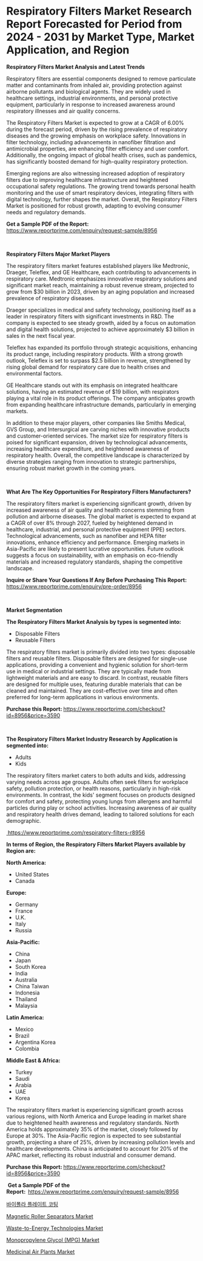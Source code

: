 <p><h1>Respiratory Filters Market Research Report Forecasted for Period from 2024 -  2031 by Market Type, Market Application, and Region</h1></p><p><strong>Respiratory Filters Market Analysis and Latest Trends</strong></p>
<p><p>Respiratory filters are essential components designed to remove particulate matter and contaminants from inhaled air, providing protection against airborne pollutants and biological agents. They are widely used in healthcare settings, industrial environments, and personal protective equipment, particularly in response to increased awareness around respiratory illnesses and air quality concerns.</p><p>The Respiratory Filters Market is expected to grow at a CAGR of 6.00% during the forecast period, driven by the rising prevalence of respiratory diseases and the growing emphasis on workplace safety. Innovations in filter technology, including advancements in nanofiber filtration and antimicrobial properties, are enhancing filter efficiency and user comfort. Additionally, the ongoing impact of global health crises, such as pandemics, has significantly boosted demand for high-quality respiratory protection.</p><p>Emerging regions are also witnessing increased adoption of respiratory filters due to improving healthcare infrastructure and heightened occupational safety regulations. The growing trend towards personal health monitoring and the use of smart respiratory devices, integrating filters with digital technology, further shapes the market. Overall, the Respiratory Filters Market is positioned for robust growth, adapting to evolving consumer needs and regulatory demands.</p></p>
<p><strong>Get a Sample PDF of the Report:&nbsp;</strong> <a href="https://www.reportprime.com/enquiry/request-sample/8956">https://www.reportprime.com/enquiry/request-sample/8956</a></p>
<p>&nbsp;</p>
<p><strong>Respiratory Filters Major Market Players</strong></p>
<p><p>The respiratory filters market features established players like Medtronic, Draeger, Teleflex, and GE Healthcare, each contributing to advancements in respiratory care. Medtronic emphasizes innovative respiratory solutions and significant market reach, maintaining a robust revenue stream, projected to grow from $30 billion in 2023, driven by an aging population and increased prevalence of respiratory diseases. </p><p>Draeger specializes in medical and safety technology, positioning itself as a leader in respiratory filters with significant investments in R&D. The company is expected to see steady growth, aided by a focus on automation and digital health solutions, projected to achieve approximately $3 billion in sales in the next fiscal year.</p><p>Teleflex has expanded its portfolio through strategic acquisitions, enhancing its product range, including respiratory products. With a strong growth outlook, Teleflex is set to surpass $2.5 billion in revenue, strengthened by rising global demand for respiratory care due to health crises and environmental factors.</p><p>GE Healthcare stands out with its emphasis on integrated healthcare solutions, having an estimated revenue of $19 billion, with respirators playing a vital role in its product offerings. The company anticipates growth from expanding healthcare infrastructure demands, particularly in emerging markets.</p><p>In addition to these major players, other companies like Smiths Medical, GVS Group, and Intersurgical are carving niches with innovative products and customer-oriented services. The market size for respiratory filters is poised for significant expansion, driven by technological advancements, increasing healthcare expenditure, and heightened awareness of respiratory health. Overall, the competitive landscape is characterized by diverse strategies ranging from innovation to strategic partnerships, ensuring robust market growth in the coming years.</p></p>
<p>&nbsp;</p>
<p><strong>What Are The Key Opportunities For Respiratory Filters Manufacturers?</strong></p>
<p><p>The respiratory filters market is experiencing significant growth, driven by increased awareness of air quality and health concerns stemming from pollution and airborne diseases. The global market is expected to expand at a CAGR of over 8% through 2027, fueled by heightened demand in healthcare, industrial, and personal protective equipment (PPE) sectors. Technological advancements, such as nanofiber and HEPA filter innovations, enhance efficiency and performance. Emerging markets in Asia-Pacific are likely to present lucrative opportunities. Future outlook suggests a focus on sustainability, with an emphasis on eco-friendly materials and increased regulatory standards, shaping the competitive landscape.</p></p>
<p><strong>Inquire or Share Your Questions If Any Before Purchasing This Report:</strong> <a href="https://www.reportprime.com/enquiry/pre-order/8956">https://www.reportprime.com/enquiry/pre-order/8956</a></p>
<p>&nbsp;</p>
<p><strong>Market Segmentation</strong></p>
<p><strong>The Respiratory Filters Market Analysis by types is segmented into:</strong></p>
<p><ul><li>Disposable Filters</li><li>Reusable Filters</li></ul></p>
<p><p>The respiratory filters market is primarily divided into two types: disposable filters and reusable filters. Disposable filters are designed for single-use applications, providing a convenient and hygienic solution for short-term use in medical or industrial settings. They are typically made from lightweight materials and are easy to discard. In contrast, reusable filters are designed for multiple uses, featuring durable materials that can be cleaned and maintained. They are cost-effective over time and often preferred for long-term applications in various environments.</p></p>
<p><strong>Purchase this Report:&nbsp;</strong><a href="https://www.reportprime.com/checkout?id=8956&price=3590">https://www.reportprime.com/checkout?id=8956&price=3590</a></p>
<p>&nbsp;</p>
<p><strong>The Respiratory Filters Market Industry Research by Application is segmented into:</strong></p>
<p><ul><li>Adults</li><li>Kids</li></ul></p>
<p><p>The respiratory filters market caters to both adults and kids, addressing varying needs across age groups. Adults often seek filters for workplace safety, pollution protection, or health reasons, particularly in high-risk environments. In contrast, the kids' segment focuses on products designed for comfort and safety, protecting young lungs from allergens and harmful particles during play or school activities. Increasing awareness of air quality and respiratory health drives demand, leading to tailored solutions for each demographic.</p></p>
<p><a href="https://www.reportprime.com/respiratory-filters-r8956">&nbsp;https://www.reportprime.com/respiratory-filters-r8956</a></p>
<p><strong>In terms of Region, the Respiratory Filters Market Players available by Region are:</strong></p>
<p>
    <p> <strong> North America: </strong>
        <ul>
            <li>United States</li>
            <li>Canada</li>
        </ul>
        </p> 
    <p> <strong> Europe: </strong>
        <ul>
            <li>Germany</li>
            <li>France</li>
            <li>U.K.</li>
            <li>Italy</li>
            <li>Russia</li>
        </ul>
        </p> 
    <p> <strong> Asia-Pacific: </strong>
        <ul>
            <li>China</li>
            <li>Japan</li>
            <li>South Korea</li>
            <li>India</li>
            <li>Australia</li>
            <li>China Taiwan</li>
            <li>Indonesia</li>
            <li>Thailand</li>
            <li>Malaysia</li>
        </ul>
        </p> 
    <p> <strong> Latin America: </strong>
        <ul>
            <li>Mexico</li>
            <li>Brazil</li>
            <li>Argentina Korea</li>
            <li>Colombia</li>
        </ul>
        </p> 
    <p> <strong> Middle East & Africa: </strong>
        <ul>
            <li>Turkey</li>
            <li>Saudi</li>
            <li>Arabia</li>
            <li>UAE</li>
            <li>Korea</li>
        </ul>
    </p>
    </p>
<p><p>The respiratory filters market is experiencing significant growth across various regions, with North America and Europe leading in market share due to heightened health awareness and regulatory standards. North America holds approximately 35% of the market, closely followed by Europe at 30%. The Asia-Pacific region is expected to see substantial growth, projecting a share of 25%, driven by increasing pollution levels and healthcare developments. China is anticipated to account for 20% of the APAC market, reflecting its robust industrial and consumer demand.</p></p>
<p><strong>Purchase this Report: </strong><a href="https://www.reportprime.com/checkout?id=8956&price=3590">https://www.reportprime.com/checkout?id=8956&price=3590</a></p>
<p>&nbsp;<strong>Get a Sample PDF of the Report:&nbsp;&nbsp;</strong><a href="https://www.reportprime.com/enquiry/request-sample/8956">https://www.reportprime.com/enquiry/request-sample/8956</a></p>
<p><strong></strong></p>
<p><p><a href="https://medium.com/@deandreclark78/bipolar-plate-coatings-market-%EC%9D%98-%EA%B8%80%EB%A1%9C%EB%B2%8C-%EC%8B%9C%EC%9E%A5-%EA%B0%9C%EC%9A%94%EB%8A%94-%EC%A0%84-%EC%84%B8%EA%B3%84-%EB%B0%8F-%EC%A3%BC%EC%9A%94-%EC%8B%9C%EC%9E%A5%EC%9D%98-%EC%82%B0%EC%97%85%EC%97%90-%EC%98%81%ED%96%A5%EC%9D%84-%EB%AF%B8%EC%B9%98%EB%8A%94-%EC%A3%BC%EC%9A%94-%ED%8A%B8%EB%A0%8C%EB%93%9C%EC%97%90-%EB%8C%80%ED%95%9C-%EB%8F%85%ED%8A%B9%ED%95%9C-%EA%B4%80%EC%A0%90%EC%9D%84-%EC%A0%9C%EA%B3%B5%ED%95%A9%EB%8B%88%EB%8B%A4-81b53a7dc25f">바이폴라 플레이트 코팅</a></p><p><a href="https://issuu.com/reportprime-2/docs/magnetic-roller-separators-market-s_79e62943f74dea">Magnetic Roller Separators Market</a></p><p><a href="https://medium.com/@welsonwiden94552/the-global-waste-to-energy-technologies-market-is-at-the-forefront-of-innovation-driving-rapid-873e0b881354">Waste-to-Energy Technologies Market</a></p><p><a href="https://issuu.com/reportprime-2/docs/monopropylene-glycol-mpg-market-siz_767a216815108c">Monopropylene Glycol (MPG) Market</a></p><p><a href="https://github.com/marloy8/Market-Research-Report-List-6/blob/main/medicinal-air-plants-market.md">Medicinal Air Plants Market</a></p></p>